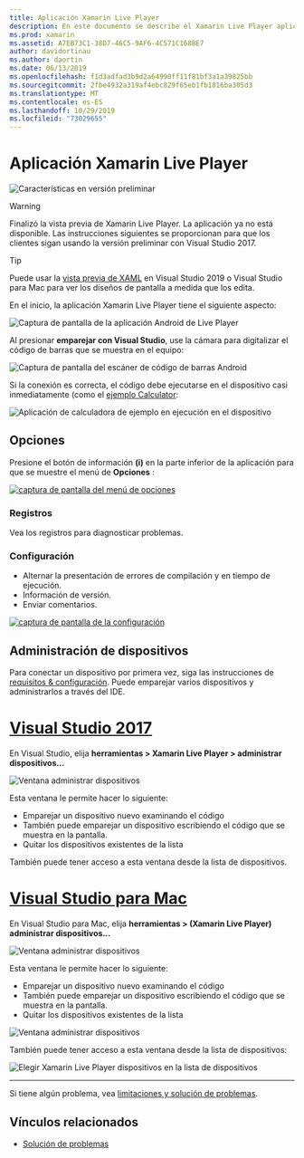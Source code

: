 ```yaml
---
title: Aplicación Xamarin Live Player
description: En este documento se describe el Xamarin Live Player aplicación, que se puede usar para obtener una vista previa de los cambios de código en el dispositivo. Describe el programa de instalación, los ejemplos, los registros, la configuración, la administración de dispositivos y mucho más.
ms.prod: xamarin
ms.assetid: A7EB73C1-38D7-46C5-9AF6-4C571C168BE7
author: davidortinau
ms.author: daortin
ms.date: 06/13/2019
ms.openlocfilehash: f1d3adfad3b9d2a64990ff11f81bf3a1a39825bb
ms.sourcegitcommit: 2fbe4932a319af4ebc829f65eb1fb1816ba305d3
ms.translationtype: MT
ms.contentlocale: es-ES
ms.lasthandoff: 10/29/2019
ms.locfileid: "73029655"
---
```

# <a name="xamarin-live-player-app"></a>Aplicación Xamarin Live Player

![Características en versión preliminar](~/media/shared/preview.png)

> [!WARNING]
> Finalizó la vista previa de Xamarin Live Player. La aplicación ya no está disponible. Las instrucciones siguientes se proporcionan para que los clientes sigan usando la versión preliminar con Visual Studio 2017.

> [!TIP]
> Puede usar la [vista previa de XAML](~/xamarin-forms/xaml/xaml-previewer/index.md) en Visual Studio 2019 o Visual Studio para Mac para ver los diseños de pantalla a medida que los edita.

En el inicio, la aplicación Xamarin Live Player tiene el siguiente aspecto:

![Captura de pantalla de la aplicación Android de Live Player](player-images/app-android-sml.png)

Al presionar **emparejar con Visual Studio**, use la cámara para digitalizar el código de barras que se muestra en el equipo:

![Captura de pantalla del escáner de código de barras Android](player-images/scan-android-sml.png)

Si la conexión es correcta, el código debe ejecutarse en el dispositivo casi inmediatamente (como el [ejemplo Calculator](https://github.com/xamarin/mobile-samples/tree/master/LivePlayer/BasicCalculator):

![Aplicación de calculadora de ejemplo en ejecución en el dispositivo](player-images/basic-calculator-sml.png)

## <a name="options"></a>Opciones

Presione el botón de información **(i)** en la parte inferior de la aplicación para que se muestre el menú de **Opciones** :

[![captura de pantalla del menú de opciones](player-images/options-sml.png)](player-images/options.png#lightbox)

### <a name="logs"></a>Registros

Vea los registros para diagnosticar problemas.

### <a name="settings"></a>Configuración

- Alternar la presentación de errores de compilación y en tiempo de ejecución.
- Información de versión.
- Enviar comentarios.

[![captura de pantalla de la configuración](player-images/settings-sml.png)](player-images/settings.png#lightbox)

## <a name="managing-devices"></a>Administración de dispositivos

Para conectar un dispositivo por primera vez, siga las instrucciones de [requisitos & configuración](~/tools/live-player/install.md). Puede emparejar varios dispositivos y administrarlos a través del IDE.

# <a name="visual-studio-2017tabwindows"></a>[Visual Studio 2017](#tab/windows)

En Visual Studio, elija **herramientas > Xamarin Live Player > administrar dispositivos...**

![Ventana administrar dispositivos](player-images/manage-tools-menu-vs.png)

Esta ventana le permite hacer lo siguiente:

- Emparejar un dispositivo nuevo examinando el código
- También puede emparejar un dispositivo escribiendo el código que se muestra en la pantalla.
- Quitar los dispositivos existentes de la lista

También puede tener acceso a esta ventana desde la lista de dispositivos.

# <a name="visual-studio-for-mactabmacos"></a>[Visual Studio para Mac](#tab/macos)

En Visual Studio para Mac, elija **herramientas > (Xamarin Live Player) administrar dispositivos...**

![Ventana administrar dispositivos](player-images/manage-tools-menu.png)

Esta ventana le permite hacer lo siguiente:

- Emparejar un dispositivo nuevo examinando el código
- También puede emparejar un dispositivo escribiendo el código que se muestra en la pantalla.
- Quitar los dispositivos existentes de la lista

![Ventana administrar dispositivos](player-images/manage.png)

También puede tener acceso a esta ventana desde la lista de dispositivos:

![Elegir Xamarin Live Player dispositivos en la lista de dispositivos](player-images/manage-device-menu.png)

-----

Si tiene algún problema, vea [limitaciones y solución de problemas](~/tools/live-player/troubleshooting.md).

## <a name="related-links"></a>Vínculos relacionados

- [Solución de problemas](~/tools/live-player/troubleshooting.md)
